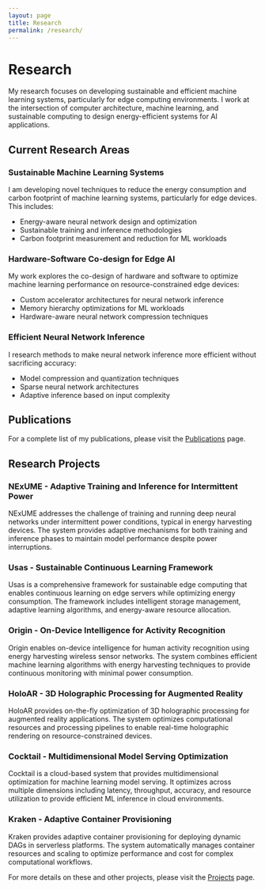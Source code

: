 ```yaml
---
layout: page
title: Research
permalink: /research/
---
```


# Research

My research focuses on developing sustainable and efficient machine learning systems, particularly for edge computing environments. I work at the intersection of computer architecture, machine learning, and sustainable computing to design energy-efficient systems for AI applications.

## Current Research Areas

### Sustainable Machine Learning Systems

I am developing novel techniques to reduce the energy consumption and carbon footprint of machine learning systems, particularly for edge devices. This includes:

- Energy-aware neural network design and optimization
- Sustainable training and inference methodologies
- Carbon footprint measurement and reduction for ML workloads

### Hardware-Software Co-design for Edge AI

My work explores the co-design of hardware and software to optimize machine learning performance on resource-constrained edge devices:

- Custom accelerator architectures for neural network inference
- Memory hierarchy optimizations for ML workloads
- Hardware-aware neural network compression techniques

### Efficient Neural Network Inference

I research methods to make neural network inference more efficient without sacrificing accuracy:

- Model compression and quantization techniques
- Sparse neural network architectures
- Adaptive inference based on input complexity

## Publications

For a complete list of my publications, please visit the [Publications](/publications/) page.

## Research Projects

### NExUME - Adaptive Training and Inference for Intermittent Power

NExUME addresses the challenge of training and running deep neural networks under intermittent power conditions, typical in energy harvesting devices. The system provides adaptive mechanisms for both training and inference phases to maintain model performance despite power interruptions.

### Usas - Sustainable Continuous Learning Framework

Usas is a comprehensive framework for sustainable edge computing that enables continuous learning on edge servers while optimizing energy consumption. The framework includes intelligent storage management, adaptive learning algorithms, and energy-aware resource allocation.

### Origin - On-Device Intelligence for Activity Recognition

Origin enables on-device intelligence for human activity recognition using energy harvesting wireless sensor networks. The system combines efficient machine learning algorithms with energy harvesting techniques to provide continuous monitoring with minimal power consumption.

### HoloAR - 3D Holographic Processing for Augmented Reality

HoloAR provides on-the-fly optimization of 3D holographic processing for augmented reality applications. The system optimizes computational resources and processing pipelines to enable real-time holographic rendering on resource-constrained devices.

### Cocktail - Multidimensional Model Serving Optimization

Cocktail is a cloud-based system that provides multidimensional optimization for machine learning model serving. It optimizes across multiple dimensions including latency, throughput, accuracy, and resource utilization to provide efficient ML inference in cloud environments.

### Kraken - Adaptive Container Provisioning

Kraken provides adaptive container provisioning for deploying dynamic DAGs in serverless platforms. The system automatically manages container resources and scaling to optimize performance and cost for complex computational workflows.

For more details on these and other projects, please visit the [Projects](/projects/) page.
